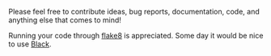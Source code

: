Please feel free to contribute ideas, bug reports, documentation, code, and anything else that comes to mind!

Running your code through [flake8][] is appreciated. Some day it would be nice to use [Black][].

[flake8]: https://pypi.org/project/flake8/
[Black]: https://github.com/ambv/black
